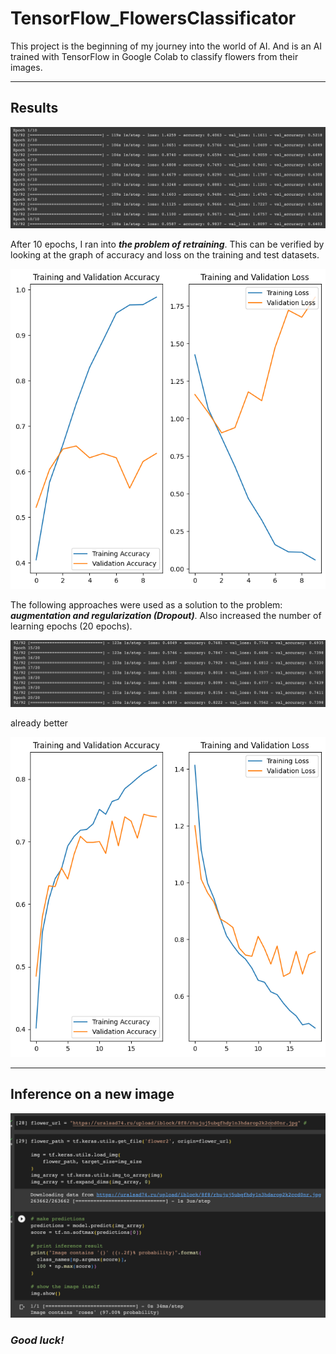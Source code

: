 # TensorFlow_FlowersClassificator
This project is the beginning of my journey into the world of AI. And is an AI trained with TensorFlow in Google Colab to classify flowers from their images.
___

## Results

![10 epochs](https://github.com/olegfour3/TensorFlow_FlowersClassificator/raw/main/screens/10_epochs.jpeg)

After 10 epochs, I ran into ___the problem of retraining___. This can be verified by looking at the graph of accuracy and loss on the training and test datasets.

![1 training and validation accuracy and loss](https://github.com/olegfour3/TensorFlow_FlowersClassificator/raw/main/screens/1_training_and_validation_accuracy_and_loss.png)


The following approaches were used as a solution to the problem: ___augmentation and regularization (Dropout)___.
Also increased the number of learning epochs (20 epochs).

![20 epochs](https://github.com/olegfour3/TensorFlow_FlowersClassificator/raw/main/screens/20_epochs.jpeg)

already better

![2 training and validation accuracy and loss](https://github.com/olegfour3/TensorFlow_FlowersClassificator/raw/main/screens/2_training_and_validation_accuracy_and_loss.png)

___

## Inference on a new image

![inference](https://github.com/olegfour3/TensorFlow_FlowersClassificator/raw/main/screens/test_inference.png)


### ___Good luck!___

